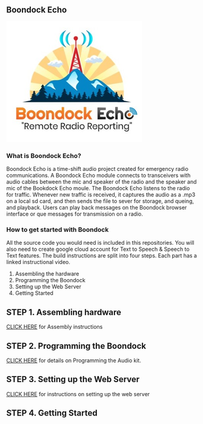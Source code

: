 ## Boondock Echo
![logo](/mediakit/logos/logo_boondock_small.jpg)

### What is Boondock Echo?
Boondock Echo is a time-shift audio project created for emergency radio communications. A Boondock Echo module connects to transceivers with audio cables between the mic and speaker of the radio and the speaker and mic of the Bookdock Echo moule. 
The Boondock Echo listens to the radio for traffic. Whenever new traffic is received, it captures the audio as a .mp3 on a local sd card, and then sends the file to sever for storage, and queing, and playback. Users can play back messages on the Boondock browser interface or que messages for transmission on a radio.


### How to get started with Boondock
All the source code you would need is included in this repositories. You will also need to create google cloud account for Text to Speech & Speech to Text features. The build instructions are split into four steps. Each part has a linked instructional video.

<ol>
  <li>Assembling the hardware</li>
  <li>Programming the Boondock</li>
  <li>Setting up the Web Server</li>
  <li>Getting Started</li>
</ol>


## STEP 1. Assembling hardware
[CLICK HERE](/3d.print/README.md) for Assembly instructions


## STEP 2. Programming the Boondock
[CLICK HERE](/esp32.audio/README.md) for details on Programming the Audio kit.


## STEP 3. Setting up the Web Server
[CLICK HERE](/web.server/README.md) for instructions on setting up the web server


## STEP 4. Getting Started

